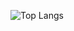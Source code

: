 ![Top Langs](https://github-readme-stats.vercel.app/api/top-langs/?username=arnaud111&size_weight=0.5&count_weight=0.5&langs_count=8&hide=Jupyter%20Notebook&theme=great-gatsby)
